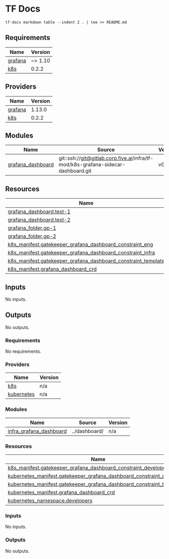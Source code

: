 # TF Docs

`tf-docs markdown table --indent 2 . | tee >> README.md`

## Requirements

| Name | Version |
|------|---------|
| <a name="requirement_grafana"></a> [grafana](#requirement\_grafana) | ~> 1.10 |
| <a name="requirement_k8s"></a> [k8s](#requirement\_k8s) | 0.2.2 |

## Providers

| Name | Version |
|------|---------|
| <a name="provider_grafana"></a> [grafana](#provider\_grafana) | 1.13.0 |
| <a name="provider_k8s"></a> [k8s](#provider\_k8s) | 0.2.2 |

## Modules

| Name | Source | Version |
|------|--------|---------|
| <a name="module_grafana_dashboard"></a> [grafana\_dashboard](#module\_grafana\_dashboard) | git::ssh://git@gitlab.corp.five.ai/infra/tf-mod/k8s-grafana-sidecar-dashboard.git | v0.1.0 |

## Resources

| Name | Type |
|------|------|
| [grafana_dashboard.test-1](https://registry.terraform.io/providers/grafana/grafana/latest/docs/resources/dashboard) | resource |
| [grafana_dashboard.test-2](https://registry.terraform.io/providers/grafana/grafana/latest/docs/resources/dashboard) | resource |
| [grafana_folder.gp-1](https://registry.terraform.io/providers/grafana/grafana/latest/docs/resources/folder) | resource |
| [grafana_folder.gp-2](https://registry.terraform.io/providers/grafana/grafana/latest/docs/resources/folder) | resource |
| [k8s_manifest.gatekeeper_grafana_dashboard_constraint_eng](https://registry.terraform.io/providers/fiveai/k8s/0.2.2/docs/resources/manifest) | resource |
| [k8s_manifest.gatekeeper_grafana_dashboard_constraint_infra](https://registry.terraform.io/providers/fiveai/k8s/0.2.2/docs/resources/manifest) | resource |
| [k8s_manifest.gatekeeper_grafana_dashboard_constraint_template](https://registry.terraform.io/providers/fiveai/k8s/0.2.2/docs/resources/manifest) | resource |
| [k8s_manifest.grafana_dashboard_crd](https://registry.terraform.io/providers/fiveai/k8s/0.2.2/docs/resources/manifest) | resource |

## Inputs

No inputs.

## Outputs

No outputs.
<!-- BEGINNING OF PRE-COMMIT-TERRAFORM DOCS HOOK -->
### Requirements

No requirements.

### Providers

| Name | Version |
|------|---------|
| <a name="provider_k8s"></a> [k8s](#provider\_k8s) | n/a |
| <a name="provider_kubernetes"></a> [kubernetes](#provider\_kubernetes) | n/a |

### Modules

| Name | Source | Version |
|------|--------|---------|
| <a name="module_infra_grafana_dashboard"></a> [infra\_grafana\_dashboard](#module\_infra\_grafana\_dashboard) | ../dashboard/ | n/a |

### Resources

| Name | Type |
|------|------|
| [k8s_manifest.gatekeeper_grafana_dashboard_constraint_developers](https://registry.terraform.io/providers/hashicorp/k8s/latest/docs/resources/manifest) | resource |
| [kubernetes_manifest.gatekeeper_grafana_dashboard_constraint_developers](https://registry.terraform.io/providers/hashicorp/kubernetes/latest/docs/resources/manifest) | resource |
| [kubernetes_manifest.gatekeeper_grafana_dashboard_constraint_template](https://registry.terraform.io/providers/hashicorp/kubernetes/latest/docs/resources/manifest) | resource |
| [kubernetes_manifest.grafana_dashboard_crd](https://registry.terraform.io/providers/hashicorp/kubernetes/latest/docs/resources/manifest) | resource |
| [kubernetes_namespace.developers](https://registry.terraform.io/providers/hashicorp/kubernetes/latest/docs/resources/namespace) | resource |

### Inputs

No inputs.

### Outputs

No outputs.
<!-- END OF PRE-COMMIT-TERRAFORM DOCS HOOK -->
